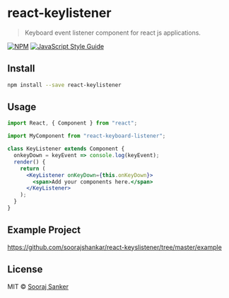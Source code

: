 # react-keylistener

> Keyboard event listener component for react js applications.

[![NPM](https://img.shields.io/npm/v/react-keylistener.svg)](https://www.npmjs.com/package/react-keylistener) [![JavaScript Style Guide](https://img.shields.io/badge/code_style-standard-brightgreen.svg)](https://standardjs.com)

## Install

```bash
npm install --save react-keylistener
```

## Usage

```jsx
import React, { Component } from "react";

import MyComponent from "react-keyboard-listener";

class KeyListener extends Component {
  onkeyDown = keyEvent => console.log(keyEvent);
  render() {
    return (
      <KeyListener onKeyDown={this.onKeyDown}>
        <span>Add your components here.</span>
      </KeyListener>
    );
  }
}
```
## Example Project 
https://github.com/soorajshankar/react-keyslistener/tree/master/example

## License

MIT © [Sooraj Sanker](https://github.com/soorajshankar)

